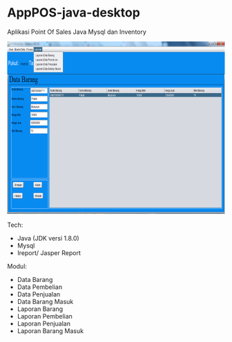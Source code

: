# AppPOS-java-desktop
Aplikasi Point Of Sales Java Mysql dan Inventory

<p align="center"><img height="400px" src="https://github.com/perdianto27/AppPOS-java-desktop/blob/master/sc.png"></p>

Tech:
- Java (JDK versi 1.8.0)
- Mysql
- Ireport/ Jasper Report

Modul:
- Data Barang
- Data Pembelian
- Data Penjualan
- Data Barang Masuk
- Laporan Barang
- Laporan Pembelian
- Laporan Penjualan
- Laporan Barang Masuk
